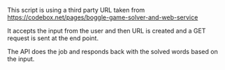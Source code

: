 This script is using a third party URL taken from https://codebox.net/pages/boggle-game-solver-and-web-service

It accepts the input from the user and then URL is created and a GET request is sent at the end point.

The API does the job and responds back with the solved words based on the input.